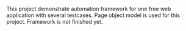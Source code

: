 This project demonstrate automation framework for one free web application with several testcases. Page object model is used for this project. Framework is not finished yet.
